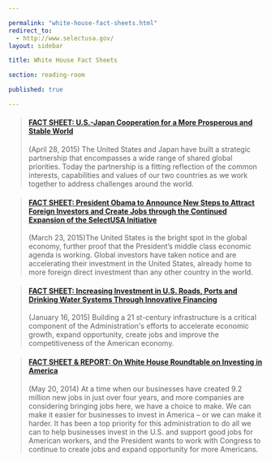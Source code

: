 ```yaml
---

permalink: "white-house-fact-sheets.html"
redirect_to:
  - http://www.selectusa.gov/
layout: sidebar

title: White House Fact Sheets

section: reading-room

published: true

---
```


<blockquote class="embedly-card" data-card-image="0"><h4><a href="https://www.whitehouse.gov/the-press-office/2015/04/28/fact-sheet-us-japan-cooperation-more-prosperous-and-stable-world">FACT SHEET: U.S.-Japan Cooperation for a More Prosperous and Stable World</a></h4><p>(April 28, 2015) The United States and Japan have built a strategic partnership that encompasses a wide range of shared global priorities. Today the partnership is a fitting reflection of the common interests, capabilities and values of our two countries as we work together to address challenges around the world.</p></blockquote>
<script async src="//cdn.embedly.com/widgets/platform.js" charset="UTF-8"></script>

<blockquote class="embedly-card" data-card-image="0"><h4><a href="https://www.whitehouse.gov/the-press-office/2015/03/23/fact-sheet-president-obama-announce-new-steps-attract-foreign-investors-">FACT SHEET: President Obama to Announce New Steps to Attract Foreign Investors and Create Jobs through the Continued Expansion of the SelectUSA Initiative</a></h4><p>(March 23, 2015)The United States is the bright spot in the global economy, further proof that the President’s middle class economic agenda is working. Global investors have taken notice and are accelerating their investment in the United States, already home to more foreign direct investment than any other country in the world.</p></blockquote>
<script async src="//cdn.embedly.com/widgets/platform.js" charset="UTF-8"></script>

<blockquote class="embedly-card" data-card-image="0"><h4><a href="https://www.whitehouse.gov/the-press-office/2015/01/16/fact-sheet-increasing-investment-us-roads-ports-and-drinking-water-syste">FACT SHEET: Increasing Investment in U.S. Roads, Ports and Drinking Water Systems Through Innovative Financing</a></h4><p>(January 16, 2015) Building a 21 st-century infrastructure is a critical component of the Administration's efforts to accelerate economic growth, expand opportunity, create jobs and improve the competitiveness of the American economy.</p></blockquote>
<script async src="//cdn.embedly.com/widgets/platform.js" charset="UTF-8"></script>

<blockquote class="embedly-card"><h4><a href="https://www.whitehouse.gov/the-press-office/2014/05/20/fact-sheet-report-white-house-roundtable-investing-america">FACT SHEET & REPORT: On White House Roundtable on Investing in America</a></h4><p>(May 20, 2014) At a time when our businesses have created 9.2 million new jobs in just over four years, and more companies are considering bringing jobs here, we have a choice to make. We can make it easier for businesses to invest in America – or we can make it harder.  It has been a top priority for this administration to do all we can to help businesses invest in the U.S. and support good jobs for American workers, and the President wants to work with Congress to continue to create jobs and expand opportunity for more Americans.</p></blockquote>
<script async src="//cdn.embedly.com/widgets/platform.js" charset="UTF-8"></script>
